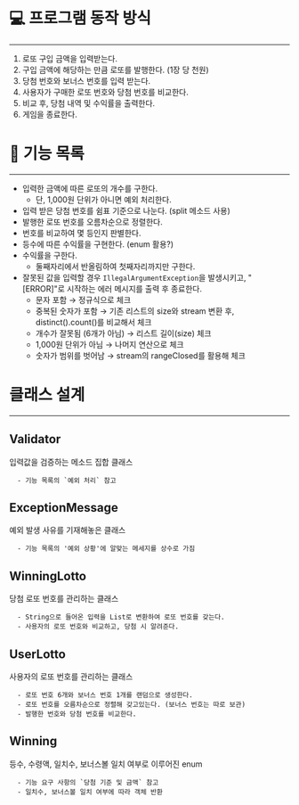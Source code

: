 # 💻 프로그램 동작 방식

---

1. 로또 구입 금액을 입력받는다.
2. 구입 금액에 해당하는 만큼 로또를 발행한다. (1장 당 천원)
3. 당첨 번호와 보너스 번호를 입력 받는다.
4. 사용자가 구매한 로또 번호와 당첨 번호를 비교한다.
5. 비교 후, 당첨 내역 및 수익률을 출력한다.
6. 게임을 종료한다.


# 🔨 기능 목록

---

- 입력한 금액에 따른 로또의 개수를 구한다.
  - 단, 1,000원 단위가 아니면 예외 처리한다.
- 입력 받은 당첨 번호를 쉼표 기준으로 나눈다. (split 메소드 사용)
- 발행한 로또 번호를 오름차순으로 정렬한다.
- 번호를 비교하여 몇 등인지 판별한다.
- 등수에 따른 수익률을 구현한다. (enum 활용?)
- 수익률을 구한다.
  - 둘째자리에서 반올림하여 첫째자리까지만 구한다.
- 잘못된 값을 입력할 경우 `IllegalArgumentException`을 발생시키고, "[ERROR]"로 시작하는 에러 메시지를 출력 후 종료한다.
  - 문자 포함 → 정규식으로 체크
  - 중복된 숫자가 포함 → 기존 리스트의 size와 stream 변환 후, distinct().count()를 비교해서 체크 
  - 개수가 잘못됨 (6개가 아님) → 리스트 길이(size) 체크
  - 1,000원 단위가 아님 → 나머지 연산으로 체크
  - 숫자가 범위를 벗어남 → stream의 rangeClosed를 활용해 체크


# 클래스 설계

---

## Validator

입력값을 검증하는 메소드 집합 클래스

```
  - 기능 목록의 `예외 처리` 참고
```

## ExceptionMessage

예외 발생 사유를 기재해놓은 클래스

```
  - 기능 목록의 '예외 상황'에 알맞는 메세지를 상수로 가짐
```

## WinningLotto

당첨 로또 번호를 관리하는 클래스

```
  - String으로 들어온 입력을 List로 변환하여 로또 번호를 갖는다.
  - 사용자의 로또 번호와 비교하고, 당첨 시 알려준다.

```

## UserLotto

사용자의 로또 번호를 관리하는 클래스

```
  - 로또 번호 6개와 보너스 번호 1개를 랜덤으로 생성한다.
  - 로또 번호를 오름차순으로 정렬해 갖고있는다. (보너스 번호는 따로 보관)
  - 발행한 번호와 당첨 번호를 비교한다.
```

## Winning

등수, 수령액, 일치수, 보너스볼 일치 여부로 이루어진 enum

```
  - 기능 요구 사항의 `당첨 기준 및 금액` 참고
  - 일치수, 보너스볼 일치 여부에 따라 객체 반환
```

